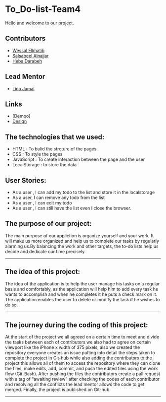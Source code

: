 # To_Do-list-Team4

Hello and welcome to our project.

## Contributors

- [Wessal Elkhatib](https://github.com/WessalJawad95)
- [Salsabeel Alnajjar](https://github.com/salsabeelomar)
- [Heba Darabeh ](https://github.com/Heba-Darabeh)

## Lead Mentor
- [Lina Jamal](https://github.com/lina-jamal)


## Links
- [Demoo]
- [Design](https://www.pinterest.com/pin/623678248399787671/visual-search/?x=16&y=12&w=530&h=397&cropSource=6)


## The technologies that we used:

- HTML : To bulid the strcture of the pages 
- CSS : To style the pages
- JavaScript : To create interaction between the page and the user
- LocalStorage : to store the data

## User Stories:
- As a user , I can add my todo to the list and store it in the localstorage
- As a user,  I can remove any todo from the list
- As a user , I can edit my todo
- As a user , I can still have the list even I close the browser. 
## The purpose of our project:
 The  main purpose of our appliction is organize yourself and your work. It will make us more organized and help us to complete our tasks by regularly alarming us.By balancing the work and other targets, the to-do lists help us decide and dedicate our time precisely.

<hr>

## The idea of this project:
The idea of the application is to help the user manage his tasks on a regular basis and comfortably, as the application will help him to add every task he wants to accomplish and when he completes it he puts a check mark on it. The application enables the user to delete or modify the task if he wishes to do so.

<hr>

## The journey during the coding of this project:
At the start of the project we all agreed on a certain time to meet and divide the tasks between each of contributors we also had to agree on certain viewport like the iPhone x width of 375 pixels, also we created the repository everyone creates an issue putting into detail the steps taken to complete the project in Git-hub while also adding the contributors to the project this allows all of them to access the repository where they can clone the files, make edits, add, commit, and push the edited files using the work flow (Git-Bash). After pushing the files the contributors create a pull request with a tag of “awaiting review” after checking the codes of each contributor and resolving all the conflicts the lead mentor allows the code to get merged. Finally, the project is published on Git-hub.

<hr>




